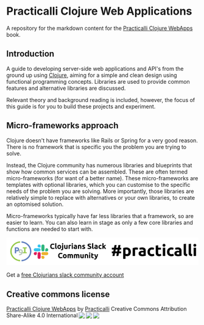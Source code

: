 # Practicalli Clojure Web Applications
A repository for the markdown content for the [Practicalli Clojure WebApps](https://practicalli.github.io/clojure-webapps) book.

## Introduction
A guide to developing server-side web applications and API's from the ground up using [Clojure](http://clojure.org), aiming for a simple and clean design using functional programming concepts. Libraries are used to provide common features and alternative libraries are discussed.

Relevant theory and background reading is included, however, the focus of this guide is for you to build these projects and experiment.

## Micro-frameworks approach
Clojure doesn't have frameworks like Rails or Spring for a very good reason.  There is no framework that is specific you the problem you are trying to solve.

Instead, the Clojure community has numerous libraries and blueprints that show how common services can be assembled.  These are often termed micro-frameworks (for want of a better name).  These micro-frameworks are templates with optional libraries, which you can customise to the specific needs of the problem you are solving.  More importantly, those libraries are relatively simple to replace with alternatives or your own libraries, to create an optomised solution.

Micro-frameworks typically have far less libraries that a framework, so are easier to learn.  You can also learn in stage as only a few core libraries and functions are needed to start with.

[![Join the conversation on Clojurians Slack](images/practicalli-slack-channel.png)](https://clojurians.slack.com/messages/practicalli)

Get a [free Clojurians slack community account](https://clojurians.net/)


## Creative commons license
<p xmlns:dct="http://purl.org/dc/terms/" xmlns:cc="http://creativecommons.org/ns#" class="license-text"><a rel="cc:attributionURL" href="https://practicalli.github.io/clojure-webapps/"><span rel="dct:title">Practicalli Clojure WebApps</span></a> by <a rel="cc:attributionURL" href="https://practicalli.github.io/"><span rel="cc:attributionName">Practicalli</span></a> Creative Commons Attribution Share-Alike 4.0 International<a href="https://creativecommons.org/licenses/by-sa/4.0"><img style="height:22px!important;margin-left: 3px;vertical-align:text-bottom;" src="https://search.creativecommons.org/static/img/cc_icon.svg" /><img  style="height:22px!important;margin-left: 3px;vertical-align:text-bottom;" src="https://search.creativecommons.org/static/img/cc-by_icon.svg" /><img  style="height:22px!important;margin-left: 3px;vertical-align:text-bottom;" src="https://search.creativecommons.org/static/img/cc-sa_icon.svg" /></a></p>
